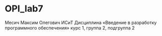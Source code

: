 # OPI_lab7
Месич
Максим
Олегович
ИСиТ
Дисциплина «Введение в разработку программного обеспечения»
курс 1, группа 2, подгруппа 2

